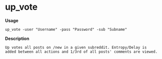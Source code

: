 # up_vote

**Usage**

```
up_vote -user "Username" -pass "Password" -sub "Subname"
```

**Description**

```
Up votes all posts on /new in a given subreddit. Entropy/Delay is added between all actions and 1/3rd of all posts' comments are viewed.
```
